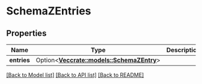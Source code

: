 # SchemaZEntries

## Properties

Name | Type | Description | Notes
------------ | ------------- | ------------- | -------------
**entries** | Option<[**Vec<crate::models::SchemaZEntry>**](schemaZEntry.md)> |  | [optional]

[[Back to Model list]](../README.md#documentation-for-models) [[Back to API list]](../README.md#documentation-for-api-endpoints) [[Back to README]](../README.md)


